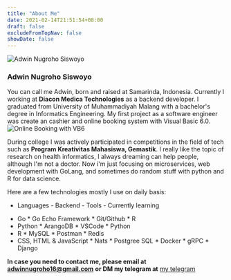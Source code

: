 ```yaml
---
title: "About Me"
date: 2021-02-14T21:51:54+08:00
draft: false
excludeFromTopNav: false
showDate: false
---
```


![Adwin Nugroho Siswoyo](/image/content/page/about/author.jpg)

### Adwin Nugroho Siswoyo

You can call me Adwin, born and raised at Samarinda, Indonesia. Currently I working at **Diacon Medica Technologies** as a backend developer. I graduated from University of Muhammadiyah Malang with a bachelor's degree in Informatics Engineering. My first project as a software engineer was create an cashier and online booking system with Visual Basic 6.0.
![Online Booking with VB6](/image/content/page/about/project_1.png)

During college I was actively participated in competitions in the field of tech such as **Program Kreativitas Mahasiswa, Gemastik**.
I really like the topic of research on health informatics, I always dreaming can help people, although I'm not a doctor. Now i'm just focusing on microservices, web development with GoLang, and sometimes do random stuff with python and R for data science.


Here are a few technologies mostly I use on daily basis:
- Languages                 - Backend               - Tools             - Currently learning
* Go                        * Go Echo Framework     * Git/Github        * R
* Python                    * ArangoDB              * VSCode            * Python
* R                         * MySQL                 * Postman           * Redis
* CSS, HTML & JavaScript    * Nats                                      * Postgree SQL
                            * Docker                                    * gRPC
                            * Django


**In case you need to contact me, please email at adwinnugroho16@gmail.com** **or DM my telegram at** [my telegram](https://t.me/adwinugroho/)